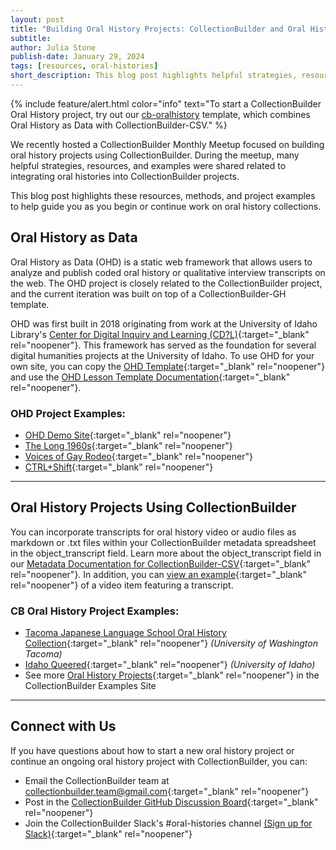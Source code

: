 ```yaml
---
layout: post
title: "Building Oral History Projects: CollectionBuilder and Oral History as Data"
subtitle: 
author: Julia Stone
publish-date: January 29, 2024
tags: [resources, oral-histories]
short_description: This blog post highlights helpful strategies, resources, and project examples to help guide you as you begin or continue work on oral history collections.
---
```



{% include feature/alert.html color="info" text="To start a CollectionBuilder Oral History project, try out our [cb-oralhistory](https://github.com/CollectionBuilder/cb-oralhistory) template, which combines Oral History as Data with CollectionBuilder-CSV." %}

We recently hosted a CollectionBuilder Monthly Meetup focused on building oral history projects using CollectionBuilder. During the meetup, many helpful strategies, resources, and examples were shared related to integrating oral histories into CollectionBuilder projects. 

This blog post highlights these resources, methods, and project examples to help guide you as you begin or continue work on oral history collections.

## Oral History as Data

Oral History as Data (OHD) is a static web framework that allows users to analyze and publish coded oral history or qualitative interview transcripts on the web. The OHD project is closely related to the CollectionBuilder project, and the current iteration was built on top of a CollectionBuilder-GH template.

OHD was first built in 2018 originating from work at the University of Idaho Library's [Center for Digital Inquiry and Learning (CD?L)](https://cdil.lib.uidaho.edu/){:target="_blank" rel="noopener"}. This framework has served as the foundation for several digital humanities projects at the University of Idaho. To use OHD for your own site, you can copy the [OHD Template](https://github.com/oralhistoryasdata/oralhistoryasdata.github.io){:target="_blank" rel="noopener"} and use the [OHD Lesson Template Documentation](https://learn-static.github.io/oral-history-as-data/){:target="_blank" rel="noopener"}.

### OHD Project Examples:

- [OHD Demo Site](https://oralhistoryasdata.github.io/transcripts.html){:target="_blank" rel="noopener"}
- [The Long 1960s](https://learn-static.github.io/hist-325/){:target="_blank" rel="noopener"}
- [Voices of Gay Rodeo](https://www.voicesofgayrodeo.com/visualizations.html){:target="_blank" rel="noopener"}
- [CTRL+Shift](https://ctrl-shift.org/subjectviz/){:target="_blank" rel="noopener"}

<hr>

## Oral History Projects Using CollectionBuilder

You can incorporate transcripts for oral history video or audio files as markdown or .txt files within your CollectionBuilder metadata spreadsheet in the object_transcript field. Learn more about the object_transcript field in our [Metadata Documentation for CollectionBuilder-CSV](https://collectionbuilder.github.io/cb-docs/docs/metadata/csv_metadata/#object_transcript){:target="_blank" rel="noopener"}. In addition, you can [view an example](https://compound-1lqv.onrender.com/items/demo_005.html){:target="_blank" rel="noopener"} of a video item featuring a transcript.

### CB Oral History Project Examples:

- [Tacoma Japanese Language School Oral History Collection](https://uwtacomalibrary.github.io/TJLS/){:target="_blank" rel="noopener"} _(University of Washington Tacoma)_
- [Idaho Queered](https://www.lib.uidaho.edu/queered/){:target="_blank" rel="noopener"} _(University of Idaho)_
- See more [Oral History Projects](https://collectionbuilder.github.io/cb-examples/browse.html#Oral%20Histories){:target="_blank" rel="noopener"} in the CollectionBuilder Examples Site

<hr>

## Connect with Us

If you have questions about how to start a new oral history project or continue an ongoing oral history project with CollectionBuilder, you can:
- Email the CollectionBuilder team at [collectionbuilder.team@gmail.com](mailto:collectionbuilder.team@gmail.com){:target="_blank" rel="noopener"}
- Post in the [CollectionBuilder GitHub Discussion Board](https://github.com/orgs/CollectionBuilder/discussions){:target="_blank" rel="noopener"}
- Join the CollectionBuilder Slack's #oral-histories channel [(Sign up for Slack)](https://github.com/orgs/CollectionBuilder/discussions){:target="_blank" rel="noopener"}